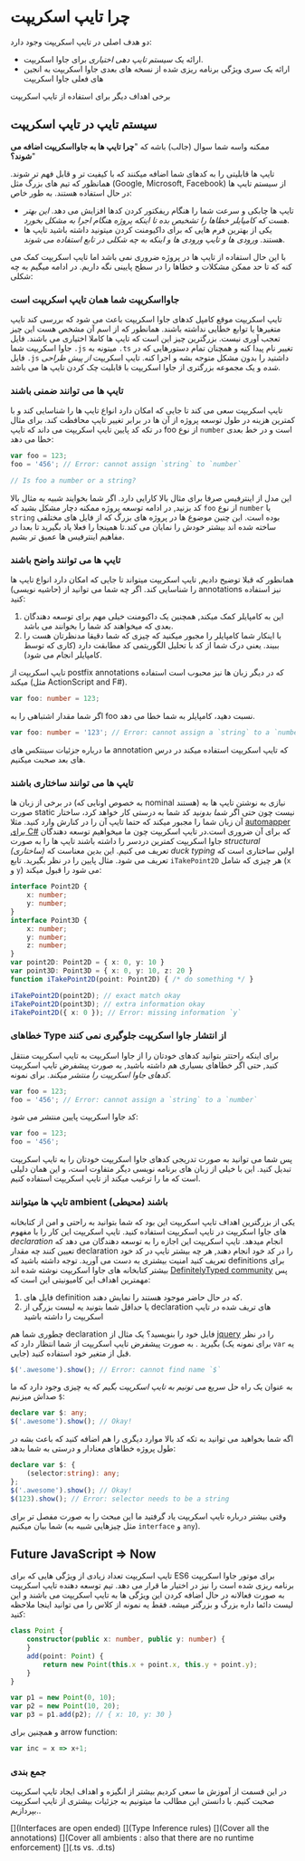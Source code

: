 # چرا تایپ اسکریپت
دو هدف اصلی در تایپ اسکریپت وجود دارد:
* ارائه یک *سیستم تایپ دهی اختیاری* برای جاوا اسکریپت.
* ارائه یک سری ویژگی برنامه ریزی شده از نسخه های بعدی جاوا اسکریپت به انجین های فعلی جاوا اسکریپت

برخی اهداف دیگر برای استفاده از تایپ اسکریپت

## سیستم تایپ در تایپ اسکریپت

ممکنه واسه شما سوال (جالب) باشه که "**چرا تایپ ها به جاوااسکریپت اضافه می شوند؟**"

تایپ ها قابلیتی را به کدهای شما اضافه میکنند که با کیفیت تر و قابل فهم تر شوند. همانظور که تیم های بزرگ مثل (Google, Microsoft, Facebook) از سیستم تایپ ها در حال استفاده هستند. به طور خاص:

* تایپ ها چابکی و سرعت شما را هنگام ریفکتور کردن کدها افزایش می دهد. *این بهتر هست که کامپایلر خطاها را تشخیص بده تا اینکه پروژه هنگام اجرا به مشکل بخورد*.
* یکی از بهترین فرم هایی که برای داکیومنت کردن میتونید داشته باشید تایپ ها هستند. *ورودی ها و تایپ ورودی ها و اینکه به چه شکلی در تابع استفاده می شوند*.

با این حال استفاده از تایپ ها در پروژه ضروری نمی باشد اما تایپ اسکریپت کمک می کنه که تا حد ممکن مشکلات و خطاها را در سطح پایینی نگه داریم. در ادامه میگیم به چه شکلی:

### جاوااسکریپت شما همان تایپ اسکریپت است
تایپ اسکریپت موقع کامپل کدهای جاوا اسکریپت باعث می شود که بررسی کند تایپ متغیرها یا توابع خطایی نداشته باشند. همانطور که از اسم آن مشخص هست این چیز تعجب آوری نیست. بزرگترین چیز این است که تایپ ها کاملا اختیاری می باشند. فایل جاوا اسکریپت شما `.js` میتونه به `.ts` تغییر نام پیدا کنه و همچنان تمام دستورهایی که در فایل `.js` داشتید را بدون مشکل متوجه بشه و اجرا کنه. تایپ اسکریپت *از پیش طراحی شده* و یک مجموعه بزرگتری از جاوا اسکریپت با قابلیت چک کردن تایپ ها می باشد.

### تایپ ها می توانند ضمنی باشند
تایپ اسکریپت سعی می کند تا جایی که امکان دارد انواع تایپ ها را شناسایی کند و با کمترین هزینه در طول توسعه پروژه از آن ها در برابر تغییر تایپ محافظت کند.
برای مثال در تکه کد پایین تایپ اسکریپت می داند که تایپ foo از نوع `number` است و در خط بعدی خطا می دهد:

```ts
var foo = 123;
foo = '456'; // Error: cannot assign `string` to `number`

// Is foo a number or a string?
```
این مدل از اینترفیس صرفا برای مثال بالا کارایی دارد. اگر شما بخوایند شبیه به مثال بالا کد بزنید, در ادامه توسعه پروژه ممکنه دچار مشکل بشید که  `foo` از نوع `number` یا `string` بوده است. این چنین موضوع ها در پروژه های بزرگ که از فایل های مختلفی ساخته شده اند بیشتر خودش را نمایان می کند.تا همینجا را فعلا یاد بگیرید تا بعدا در مفاهیم اینترفیس ها عمیق تر بشیم.

### تایپ ها می توانند واضح باشند
همانطور که قبلا توضیح دادیم, تایپ اسکریپت میتواند تا جایی که امکان دارد انواع تایپ ها را شناسایی کند. اگر چه شما می توانید از (حاشیه نویسی) annotations نیز استفاده کنید:

1. این به کامپایلر کمک میکند, همچنین یک داکیومنت خیلی مهم برای توسعه دهندگان بعدی که میخواهند کد شما را بخوانند می باشد.
2. با اینکار شما کامپایلر را مجبور میکنید که چیزی که شما دقیقا مدنظرتان هست را ببیند. یعنی درک شما از کد با تحلیل الگوریتمی کد مطابقت دارد (کاری که توسط کامپایلر انجام می شود).

تایپ اسکریپت از postfix annotations که در دیگر زبان ها نیز محبوب است استفاده میکند (مثل ActionScript and F#).

```ts
var foo: number = 123;
```
اگر شما مقدار اشتباهی را به foo نسبت دهید، کامپایلر به شما خطا می دهد.

```ts
var foo: number = '123'; // Error: cannot assign a `string` to a `number`
```

ما درباره جزئیات سینتکس های annotation که تایپ اسکریپت استفاده میکند در درس های بعد صحبت میکنیم.

### تایپ ها می توانند ساختاری باشند
در برخی از زبان ها (به خصوص اونایی که nominal هستند) نیازی به نوشتن تایپ ها به صورت static نیست چون حتی اگر  *شما بدونید* کد شما به درستی کار خواهد کرد، ساختار آن زبان شما را مجبور میکند که حتما تایپ آن را در کنارش وارد کنید. مثلا [automapper برای C#](http://automapper.org/) که برای آن ضروری است.در تایپ اسکریپت چون ما میخواهیم توسعه دهندگان جاوا اسکریپت کمترین دردسر را داشته باشند تایپ ها را به صورت *structural (ساختاری)* تعریف می کنیم. این بدین معناست که *duck typing* اولین ساختاری است که تعریف می شود. مثال پایین را در نظر بگیرید. تابع `iTakePoint2D` هر چیزی که شامل (`x` و `y`) می شود را قبول میکند:

```ts
interface Point2D {
    x: number;
    y: number;
}
interface Point3D {
    x: number;
    y: number;
    z: number;
}
var point2D: Point2D = { x: 0, y: 10 }
var point3D: Point3D = { x: 0, y: 10, z: 20 }
function iTakePoint2D(point: Point2D) { /* do something */ }

iTakePoint2D(point2D); // exact match okay
iTakePoint2D(point3D); // extra information okay
iTakePoint2D({ x: 0 }); // Error: missing information `y`
```

### خطاهای Type از انتشار جاوا اسکریپت جلوگیری نمی کنند
برای اینکه راحتتر بتوانید کدهای خودتان را از جاوا اسکریپت به تایپ اسکریپت منتقل کنید, حتی اگر خطاهای بسیاری هم داشته باشید, به صورت پیشفرض تایپ اسکریپت *کدهای جاوا اسکریپت را منتشر میکند*. برای نمونه.

```ts
var foo = 123;
foo = '456'; // Error: cannot assign a `string` to a `number`
```

کد جاوا اسکریپت پایین منتشر می شود:

```ts
var foo = 123;
foo = '456';
```

پس شما می توانید به صورت تدریجی کدهای جاوا اسکریپت خودتان را به تایپ اسکریپت تبدیل کنید. این با خیلی از زبان های برنامه نویسی دیگر متفاوت است، و این همان دلیلی است که ما را ترغیب میکند از تایپ اسکریپت استفاده کنیم.

### تایپ ها میتوانند ambient (محیطی) باشند
یکی از بزرگترین اهداف تایپ اسکریپت این بود که شما بتوانید به راحتی و امن از کتابخانه های جاوا اسکریپت در تایپ اسکریپت استفاده کنید. تایپ اسکریپت این کار را با مفهوم *declaration* انجام میدهد. تایپ اسکریپت این اجازه را به توسعه دهندگان می دهد که تعیین کنند چه مقدار  declaration را در کد خود انجام دهند, هر چه بیشتر تایپ در کد خود تعریف کنید امنیت بیشتری به دست می آورید. توجه داشته باشید که definitions برای بیشتر کتابخانه های جاوا اسکریپت نوشته شده اند [DefinitelyTyped community](https://github.com/borisyankov/DefinitelyTyped) پس مهمترین اهداف این کامیونیتی این است که:

1. فایل های definition که در حال حاضر موجود هستند را نمایش دهند.
2. یا حداقل شما بتونید یه لیست بزرگی از declaration های تریف شده در تایپ اسکریپت را داشته باشید

 چطوری شما هم declaration فایل خود را بنویسید؟ یک مثال از [jquery](https://jquery.com/) را در نظر بگیرید . به صورت پیشفرض تایپ اسکریپت از شما انتظار دارد که  (برای نمونه یک `var` یه جایی) قبل از متغیر خود استفاده کنید.
```ts
$('.awesome').show(); // Error: cannot find name `$`
```
به عنوان یک راه حل سریع *می تونیم به تایپ اسکریپت بگیم* که یه چیزی وجود دارد که ما `$` صداش میزنیم: 
```ts
declare var $: any;
$('.awesome').show(); // Okay!
```
اگه شما بخواهید می توانید به تکه کد بالا موارد دیگری را هم اضافه کنید که باعث بشه در طول پروژه خطاهای معنادار و درستی به شما بدهد:
```ts
declare var $: {
    (selector:string): any;
};
$('.awesome').show(); // Okay!
$(123).show(); // Error: selector needs to be a string
```

وقتی بیشتر درباره تایپ اسکریپت یاد گرفتید ما این مبحث را به صورت مفصل تر برای شما بیان میکنیم (مثل چیزهایی شبیه به `interface` و `any`).

## Future JavaScript => Now
تایپ اسکریپت تعداد زیادی از ویژگی هایی که برای ES6 برای موتور جاوا اسکریپت برنامه ریزی شده است را نیز در اختیار ما قرار می دهد.
تیم توسعه دهنده تایپ اسکریپت به صورت فعالانه در حال اضافه کردن این ویژگی ها به تایپ اسکریپت می باشند و این لیست دائما داره بزرگ و بزرگتر میشه. فقط یه نمونه از کلاس را می توانید اینجا ملاحظه کنید:

```ts
class Point {
    constructor(public x: number, public y: number) {
    }
    add(point: Point) {
        return new Point(this.x + point.x, this.y + point.y);
    }
}

var p1 = new Point(0, 10);
var p2 = new Point(10, 20);
var p3 = p1.add(p2); // { x: 10, y: 30 }
```

و همچنین برای arrow function:

```ts
var inc = x => x+1;
```

### جمع بندی
در این قسمت از آموزش ما سعی کردیم بیشتر از انگیزه و اهداف ایجاد تایپ اسکریپت صحبت کنیم.
با دانستن این مطالب ما میتونیم به جزئیات بیشتری از تایپ اسکریپت بپردازیم..

[](Interfaces are open ended)
[](Type Inference rules)
[](Cover all the annotations)
[](Cover all ambients : also that there are no runtime enforcement)
[](.ts vs. .d.ts)
